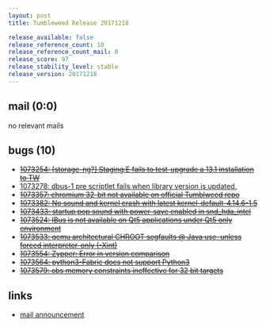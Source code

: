 ```yaml
---
layout: post
title: Tumbleweed Release 20171218

release_available: false
release_reference_count: 10
release_reference_count_mail: 0
release_score: 97
release_stability_level: stable
release_version: 20171218
---
```


## mail (0:0)

no relevant mails

## bugs (10)

<!--more-->

- ~~[1073254: \[storage-ng?\] Staging:E fails to test-upgrade a 13.1 installation to TW](https://bugzilla.opensuse.org/show_bug.cgi?id=1073254)~~
- [1073278: dbus-1 pre scriptlet fails when library version is updated.](https://bugzilla.opensuse.org/show_bug.cgi?id=1073278)
- ~~[1073357: chromium 32-bit not available on official Tumblweed repo](https://bugzilla.opensuse.org/show_bug.cgi?id=1073357)~~
- ~~[1073382: No sound and kernel crash with latest kernel-default-4.14.6-1.5](https://bugzilla.opensuse.org/show_bug.cgi?id=1073382)~~
- ~~[1073433: startup pop sound with power-save enabled in snd_hda_intel](https://bugzilla.opensuse.org/show_bug.cgi?id=1073433)~~
- ~~[1073524: IBus is not available on Qt5 applications under Qt5 only environment](https://bugzilla.opensuse.org/show_bug.cgi?id=1073524)~~
- ~~[1073533: qemu architectural CHROOT segfaults @ Java use, unless forced interpreter-only (-Xint)](https://bugzilla.opensuse.org/show_bug.cgi?id=1073533)~~
- ~~[1073554: Zypper: Error in version comparison](https://bugzilla.opensuse.org/show_bug.cgi?id=1073554)~~
- ~~[1073564: python3-Fabric does not support Python3](https://bugzilla.opensuse.org/show_bug.cgi?id=1073564)~~
- ~~[1073579: obs memory constraints ineffective for 32 bit targets](https://bugzilla.opensuse.org/show_bug.cgi?id=1073579)~~



## links

- [mail announcement](https://lists.opensuse.org/opensuse-factory/2017-12/msg00282.html)
